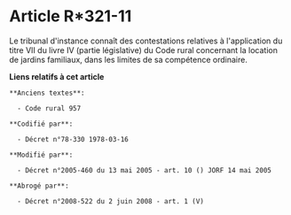 # Article R*321-11

Le tribunal d'instance connaît des contestations relatives à l'application du titre VII du livre IV (partie législative) du
Code rural concernant la location de jardins familiaux, dans les limites de sa compétence ordinaire.

**Liens relatifs à cet article**

	**Anciens textes**:

	  - Code rural 957

	**Codifié par**:

	  - Décret n°78-330 1978-03-16

	**Modifié par**:

	  - Décret n°2005-460 du 13 mai 2005 - art. 10 () JORF 14 mai 2005

	**Abrogé par**:

	  - Décret n°2008-522 du 2 juin 2008 - art. 1 (V)
